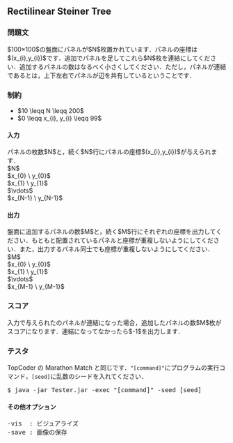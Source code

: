 <h2>Rectilinear Steiner Tree</h2>

<h3>問題文</h3>
$100×100$の盤面にパネルが$N$枚置かれています．パネルの座標は$(x_{i},y_{i})$です．追加でパネルを足してこれら$N$枚を連結にしてください．追加するパネルの数はなるべく小さくしてください．ただし，パネルが連結であるとは，上下左右でパネルが辺を共有しているということです．

<h3>制約</h3>
<ul>
<li>$10 \leqq N \leqq 200$</li>
<li>$0 \leqq x_{i}, y_{i} \leqq 99$</li>
</ul>

<h4>入力</h4>
パネルの枚数$N$と，続く$N$行にパネルの座標$(x_{i},y_{i})$が与えられます．
<div class = "iodata">
$N$<br>
$x_{0} \ y_{0}$<br>
$x_{1} \ y_{1}$<br>
$\vdots$<br>
$x_{N-1} \ y_{N-1}$<br>
</div>

<h4>出力</h4>
盤面に追加するパネルの数$M$と，続く$M$行にそれぞれの座標を出力してください．もともと配置されているパネルと座標が重複しないようにしてください．また，出力するパネル同士でも座標が重複しないようにしてください．
<div class = "iodata">
$M$<br>
$x_{0} \ y_{0}$<br>
$x_{1} \ y_{1}$<br>
$\vdots$<br>
$x_{M-1} \ y_{M-1}$<br>
</div>

<h3>スコア</h3>
入力で与えられたのパネルが連結になった場合，追加したパネルの数$M$枚がスコアになります．連結になってなかったら$-1$を出力します．

<h3>テスタ</h3>
TopCoder の Marathon Match と同じです．<code>"[command]"</code>にプログラムの実行コマンド，<code>[seed]</code>に乱数のシードを入れてください．
<div class = "iodata">
<pre>
$ java -jar Tester.jar -exec "[command]" -seed [seed]
</pre>
</div>

<h4>その他オプション</h4>
<pre>
-vis  : ビジュアライズ
-save : 画像の保存
</pre>
